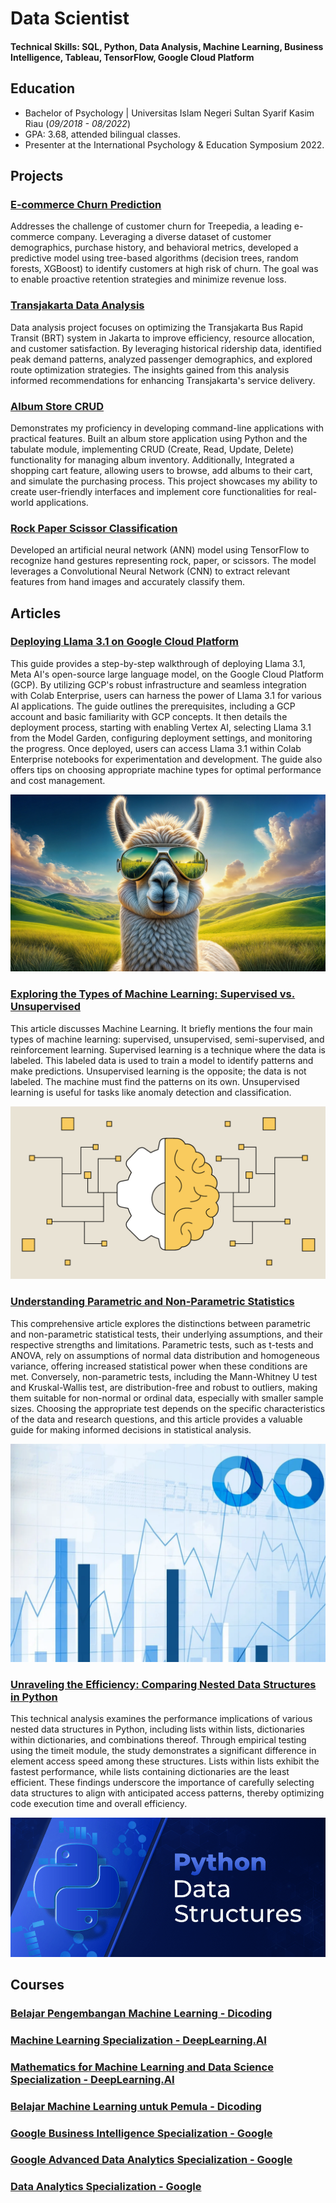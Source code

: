 # Data Scientist

#### Technical Skills: SQL, Python, Data Analysis, Machine Learning, Business Intelligence, Tableau, TensorFlow, Google Cloud Platform

## Education 			        		
- Bachelor of Psychology | Universitas Islam Negeri Sultan Syarif Kasim Riau (_09/2018 - 08/2022_)
- GPA: 3.68, attended bilingual classes.
- Presenter at the International Psychology & Education Symposium 2022. 

## Projects
### [E-commerce Churn Prediction](https://github.com/kevinadityaikhsan/e-commerce-churn-prediction)
Addresses the challenge of customer churn for Treepedia, a leading e-commerce company. Leveraging a diverse dataset of customer demographics, purchase history, and behavioral metrics, developed a predictive model using tree-based algorithms (decision trees, random forests, XGBoost) to identify customers at high risk of churn. The goal was to enable proactive retention strategies and minimize revenue loss.
### [Transjakarta Data Analysis](https://github.com/kevinadityaikhsan/transjakarta-data-analysis)
Data analysis project focuses on optimizing the Transjakarta Bus Rapid Transit (BRT) system in Jakarta to improve efficiency, resource allocation, and customer satisfaction. By leveraging historical ridership data, identified peak demand patterns, analyzed passenger demographics, and explored route optimization strategies. The insights gained from this analysis informed recommendations for enhancing Transjakarta's service delivery.
### [Album Store CRUD](https://github.com/kevinadityaikhsan/album-store-crud)
Demonstrates my proficiency in developing command-line applications with practical features. Built an album store application using Python and the tabulate module, implementing CRUD (Create, Read, Update, Delete) functionality for managing album inventory. Additionally, Integrated a shopping cart feature, allowing users to browse, add albums to their cart, and simulate the purchasing process. This project showcases my ability to create user-friendly interfaces and implement core functionalities for real-world applications.
### [Rock Paper Scissor Classification](https://www.kaggle.com/code/kevinadityaikhsan/cnn-model-of-rock-paper-scissor)
Developed an artificial neural network (ANN) model using TensorFlow to recognize hand gestures representing rock, paper, or scissors. The model leverages a Convolutional Neural Network (CNN) to extract relevant features from hand images and accurately classify them.

## Articles
### [Deploying Llama 3.1 on Google Cloud Platform](https://medium.com/@kevinadityaikhsan15/deploying-llama-3-1-on-google-cloud-platform-abe802fc1631)
This guide provides a step-by-step walkthrough of deploying Llama 3.1, Meta AI's open-source large language model, on the Google Cloud Platform (GCP). By utilizing GCP's robust infrastructure and seamless integration with Colab Enterprise, users can harness the power of Llama 3.1 for various AI applications. The guide outlines the prerequisites, including a GCP account and basic familiarity with GCP concepts. It then details the deployment process, starting with enabling Vertex AI, selecting Llama 3.1 from the Model Garden, configuring deployment settings, and monitoring the progress. Once deployed, users can access Llama 3.1 within Colab Enterprise notebooks for experimentation and development. The guide also offers tips on choosing appropriate machine types for optimal performance and cost management.

![Cloud Computing](/assets/image/llama-sunglasses-featured.jpg)

### [Exploring the Types of Machine Learning: Supervised vs. Unsupervised](https://medium.com/@kevinadityaikhsan15/exploring-the-types-of-machine-learning-supervised-vs-unsupervised-9642c14a8399)
This article discusses Machine Learning. It briefly mentions the four main types of machine learning: supervised, unsupervised, semi-supervised, and reinforcement learning. Supervised learning is a technique where the data is labeled. This labeled data is used to train a model to identify patterns and make predictions. Unsupervised learning is the opposite; the data is not labeled. The machine must find the patterns on its own. Unsupervised learning is useful for tasks like anomaly detection and classification.

![Machine Learning](/assets/image/Machine-learning-def-.png)

### [Understanding Parametric and Non-Parametric Statistics](https://medium.com/@kevinadityaikhsan15/understanding-parametric-and-non-parametric-statistics-d3725be26829)
This comprehensive article explores the distinctions between parametric and non-parametric statistical tests, their underlying assumptions, and their respective strengths and limitations. Parametric tests, such as t-tests and ANOVA, rely on assumptions of normal data distribution and homogeneous variance, offering increased statistical power when these conditions are met. Conversely, non-parametric tests, including the Mann-Whitney U test and Kruskal-Wallis test, are distribution-free and robust to outliers, making them suitable for non-normal or ordinal data, especially with smaller sample sizes. Choosing the appropriate test depends on the specific characteristics of the data and research questions, and this article provides a valuable guide for making informed decisions in statistical analysis.

![Data Analysis](/assets/image/Statistics-1.jpg)

### [Unraveling the Efficiency: Comparing Nested Data Structures in Python](https://medium.com/@kevinadityaikhsan15/unraveling-the-efficiency-comparing-nested-data-structures-in-python-8039fd4aeea6)
This technical analysis examines the performance implications of various nested data structures in Python, including lists within lists, dictionaries within dictionaries, and combinations thereof. Through empirical testing using the timeit module, the study demonstrates a significant difference in element access speed among these structures. Lists within lists exhibit the fastest performance, while lists containing dictionaries are the least efficient. These findings underscore the importance of carefully selecting data structures to align with anticipated access patterns, thereby optimizing code execution time and overall efficiency.

![Python](/assets/image/pythondatastructuresmin.png)

## Courses
### [Belajar Pengembangan Machine Learning - Dicoding]()
### [Machine Learning Specialization - DeepLearning.AI]()
### [Mathematics for Machine Learning and Data Science Specialization - DeepLearning.AI]()
### [Belajar Machine Learning untuk Pemula - Dicoding](https://www.dicoding.com/certificates/GRX5QJO0VZ0M)
### [Google Business Intelligence Specialization - Google](https://www.coursera.org/account/accomplishments/specialization/8KJX5W8V2V7U)
### [Google Advanced Data Analytics Specialization - Google](https://www.coursera.org/account/accomplishments/specialization/VCJGK8XC2LKX)
### [Data Analytics Specialization - Google](https://www.coursera.org/account/accomplishments/specialization/65YPCUBSY8SJ)
